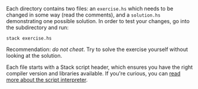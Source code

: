 Each directory contains two files: an `exercise.hs` which needs to be changed
in some way (read the comments), and a `solution.hs` demonstrating one possible
solution. In order to test your changes, go into the subdirectory and run:

```
stack exercise.hs
```

Recommendation: *do not cheat*. Try to solve the exercise yourself without
looking at the solution.

Each file starts with a Stack script header, which ensures you have the right
compiler version and libraries available. If you're curious, you can [read more
about the script
interpreter](https://haskell.fpcomplete.com/tutorial/stack-script#script-interpreter).
